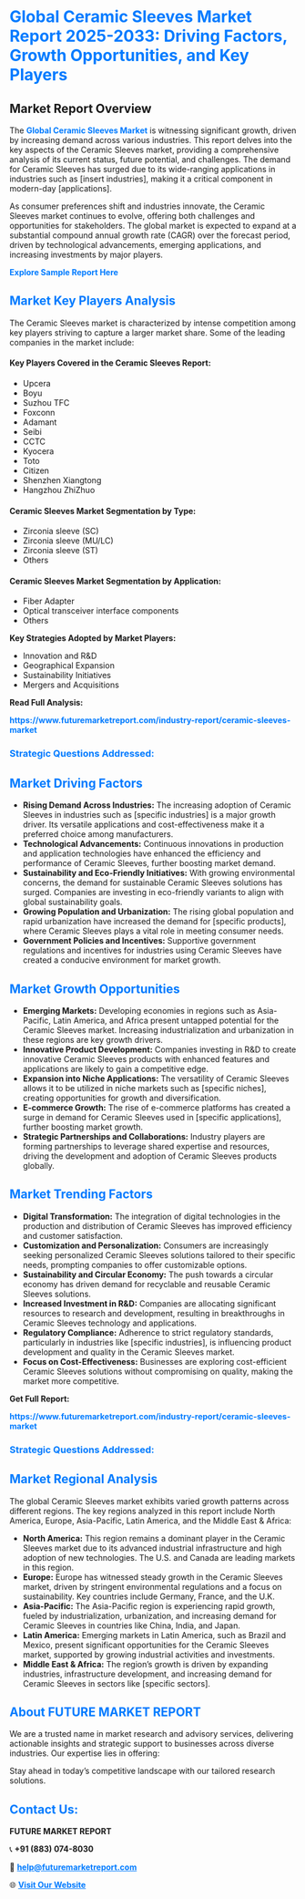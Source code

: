 <h1 style="color: #007BFF;">Global Ceramic Sleeves Market Report 2025-2033: Driving Factors, Growth Opportunities, and Key Players</h1>

<section id="overview">
<h2>Market Report Overview</h2>
<p>The <a href="https://www.futuremarketreport.com/industry-report/ceramic-sleeves-market" style="color: #007BFF; text-decoration: none;"><strong>Global Ceramic Sleeves Market</strong></a> is witnessing significant growth, driven by increasing demand across various industries. This report delves into the key aspects of the Ceramic Sleeves market, providing a comprehensive analysis of its current status, future potential, and challenges. The demand for Ceramic Sleeves has surged due to its wide-ranging applications in industries such as [insert industries], making it a critical component in modern-day [applications].</p>
<p>As consumer preferences shift and industries innovate, the Ceramic Sleeves market continues to evolve, offering both challenges and opportunities for stakeholders. The global market is expected to expand at a substantial compound annual growth rate (CAGR) over the forecast period, driven by technological advancements, emerging applications, and increasing investments by major players.</p>
</section>

<section id="overview">
<p><a href="https://www.futuremarketreport.com/request-sample/reportId=103597" style="color: #007BFF; text-decoration: none;"><strong>Explore Sample Report Here</strong></a></p>
</section>

<section id="key-players">
<h2 style="color: #007BFF;">Market Key Players Analysis</h2>
<p>The Ceramic Sleeves market is characterized by intense competition among key players striving to capture a larger market share. Some of the leading companies in the market include:</p>
<h4>Key Players Covered in the Ceramic Sleeves Report:</h4>
<ul><li>Upcera</li><li>Boyu</li><li>Suzhou TFC</li><li>Foxconn</li><li>Adamant</li><li>Seibi</li><li>CCTC</li><li>Kyocera</li><li>Toto</li><li>Citizen</li><li>Shenzhen Xiangtong</li><li>Hangzhou ZhiZhuo</li></ul>
<h4>Ceramic Sleeves Market Segmentation by Type:</h4>
<ul><li>Zirconia sleeve (SC)</li><li>Zirconia sleeve (MU/LC)</li><li>Zirconia sleeve (ST)</li><li>Others</li></ul>

<h4>Ceramic Sleeves Market Segmentation by Application:</h4>
<ul><li>Fiber Adapter</li><li>Optical transceiver interface components</li><li>Others</li></ul>
<p><strong>Key Strategies Adopted by Market Players:</strong></p>
<ul>
<li>Innovation and R&D</li>
<li>Geographical Expansion</li>
<li>Sustainability Initiatives</li>
<li>Mergers and Acquisitions</li>
</ul>
</section>

<section>
<p><strong>Read Full Analysis: </strong></p><a href="https://www.futuremarketreport.com/industry-report/ceramic-sleeves-market" style="color: #007BFF; text-decoration: none;"><strong>https://www.futuremarketreport.com/industry-report/ceramic-sleeves-market</strong></a>
<h3 style="color: #007BFF;">Strategic Questions Addressed:</h3>
</section>

<section id="driving-factors">
<h2 style="color: #007BFF;">Market Driving Factors</h2>
<ul>
<li><strong>Rising Demand Across Industries:</strong> The increasing adoption of Ceramic Sleeves in industries such as [specific industries] is a major growth driver. Its versatile applications and cost-effectiveness make it a preferred choice among manufacturers.</li>
<li><strong>Technological Advancements:</strong> Continuous innovations in production and application technologies have enhanced the efficiency and performance of Ceramic Sleeves, further boosting market demand.</li>
<li><strong>Sustainability and Eco-Friendly Initiatives:</strong> With growing environmental concerns, the demand for sustainable Ceramic Sleeves solutions has surged. Companies are investing in eco-friendly variants to align with global sustainability goals.</li>
<li><strong>Growing Population and Urbanization:</strong> The rising global population and rapid urbanization have increased the demand for [specific products], where Ceramic Sleeves plays a vital role in meeting consumer needs.</li>
<li><strong>Government Policies and Incentives:</strong> Supportive government regulations and incentives for industries using Ceramic Sleeves have created a conducive environment for market growth.</li>
</ul>
</section>

<section id="growth-opportunities">
<h2 style="color: #007BFF;">Market Growth Opportunities</h2>
<ul>
<li><strong>Emerging Markets:</strong> Developing economies in regions such as Asia-Pacific, Latin America, and Africa present untapped potential for the Ceramic Sleeves market. Increasing industrialization and urbanization in these regions are key growth drivers.</li>
<li><strong>Innovative Product Development:</strong> Companies investing in R&D to create innovative Ceramic Sleeves products with enhanced features and applications are likely to gain a competitive edge.</li>
<li><strong>Expansion into Niche Applications:</strong> The versatility of Ceramic Sleeves allows it to be utilized in niche markets such as [specific niches], creating opportunities for growth and diversification.</li>
<li><strong>E-commerce Growth:</strong> The rise of e-commerce platforms has created a surge in demand for Ceramic Sleeves used in [specific applications], further boosting market growth.</li>
<li><strong>Strategic Partnerships and Collaborations:</strong> Industry players are forming partnerships to leverage shared expertise and resources, driving the development and adoption of Ceramic Sleeves products globally.</li>
</ul>
</section>

<section id="trending-factors">
<h2 style="color: #007BFF;">Market Trending Factors</h2>
<ul>
<li><strong>Digital Transformation:</strong> The integration of digital technologies in the production and distribution of Ceramic Sleeves has improved efficiency and customer satisfaction.</li>
<li><strong>Customization and Personalization:</strong> Consumers are increasingly seeking personalized Ceramic Sleeves solutions tailored to their specific needs, prompting companies to offer customizable options.</li>
<li><strong>Sustainability and Circular Economy:</strong> The push towards a circular economy has driven demand for recyclable and reusable Ceramic Sleeves solutions.</li>
<li><strong>Increased Investment in R&D:</strong> Companies are allocating significant resources to research and development, resulting in breakthroughs in Ceramic Sleeves technology and applications.</li>
<li><strong>Regulatory Compliance:</strong> Adherence to strict regulatory standards, particularly in industries like [specific industries], is influencing product development and quality in the Ceramic Sleeves market.</li>
<li><strong>Focus on Cost-Effectiveness:</strong> Businesses are exploring cost-efficient Ceramic Sleeves solutions without compromising on quality, making the market more competitive.</li>
</ul>
</section>

<section>
<p><strong>Get Full Report: </strong></p><a href="https://www.futuremarketreport.com/industry-report/ceramic-sleeves-market" style="color: #007BFF; text-decoration: none;"><strong>https://www.futuremarketreport.com/industry-report/ceramic-sleeves-market</strong></a>
<h3 style="color: #007BFF;">Strategic Questions Addressed:</h3>
</section>


<section id="regional-analysis">
<h2 style="color: #007BFF;">Market Regional Analysis</h2>
<p>The global Ceramic Sleeves market exhibits varied growth patterns across different regions. The key regions analyzed in this report include North America, Europe, Asia-Pacific, Latin America, and the Middle East & Africa:</p>
<ul>
<li><strong>North America:</strong> This region remains a dominant player in the Ceramic Sleeves market due to its advanced industrial infrastructure and high adoption of new technologies. The U.S. and Canada are leading markets in this region.</li>
<li><strong>Europe:</strong> Europe has witnessed steady growth in the Ceramic Sleeves market, driven by stringent environmental regulations and a focus on sustainability. Key countries include Germany, France, and the U.K.</li>
<li><strong>Asia-Pacific:</strong> The Asia-Pacific region is experiencing rapid growth, fueled by industrialization, urbanization, and increasing demand for Ceramic Sleeves in countries like China, India, and Japan.</li>
<li><strong>Latin America:</strong> Emerging markets in Latin America, such as Brazil and Mexico, present significant opportunities for the Ceramic Sleeves market, supported by growing industrial activities and investments.</li>
<li><strong>Middle East & Africa:</strong> The region’s growth is driven by expanding industries, infrastructure development, and increasing demand for Ceramic Sleeves in sectors like [specific sectors].</li>
</ul>
</section>

<footer>
<h2 style="color: #007BFF;">About FUTURE MARKET REPORT</h2>
<p>We are a trusted name in market research and advisory services, delivering actionable insights and strategic support to businesses across diverse industries. Our expertise lies in offering:</p>

<p>Stay ahead in today’s competitive landscape with our tailored research solutions.</p>

<h2 style="color: #007BFF;">Contact Us:</h2>
<p><strong>FUTURE MARKET REPORT</strong></p>
<p>📞 <strong>+91 (883) 074-8030</strong></p>
<p>📧 <strong><a href="mailto:help@futuremarketreport.com" style="color: #007BFF;">help@futuremarketreport.com</a></strong></p>
<p>🌐 <strong><a href="https://www.futuremarketreport.com/" style="color: #007BFF;">Visit Our Website</a></strong></p>
</footer>